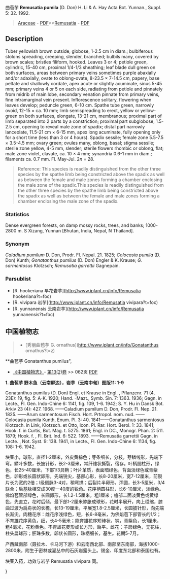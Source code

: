 曲苞芋 **Remusatia pumila** (D. Don) H. Li & A. Hay Acta Bot. Yunnan., Suppl. 5: 32. 1992.

> [Araceae](http://www.iplant.cn/info/Araceae?t=foc) - [PDF](http://www.iplant.cn/foc/pdf/Araceae.pdf)>>[Remusatia](http://www.iplant.cn/info/Remusatia?t=foc) - [PDF](http://www.iplant.cn/foc/pdf/Remusatia.pdf)

## Description

Tuber yellowish brown outside, globose, 1-2.5 cm in diam.; bulbiferous stolons spreading, creeping, slender, branched; bulbils many, covered by brown scales; bristles filiform, hooked. Leaves 3 or 4; petiole green, cylindric, 15-40 cm, proximal 1/4-1/3 sheathing; leaf blade dull green on both surfaces, areas between primary veins sometimes purple abaxially and/or adaxially, ovate to oblong-ovate, 8-23.5 × 7-14.5 cm, papery, base peltate and shallowly cordate, apex acute or slightly acuminate, sinus 5-45 mm; primary veins 4 or 5 on each side, radiating from petiole and pinnately from midrib of main lobe, secondary venation pinnate from primary veins, fine intramarginal vein present. Inflorescence solitary, flowering when leaves develop; peduncle green, 6-10 cm. Spathe tube green, narrowly ovoid, 12-15 × ca. 10 mm; limb semispreading to erect, yellow or yellow-green on both surfaces, elongate, 13-21 cm, membranous; proximal part of limb separated into 2 parts by a constriction; proximal part subglobose, 1.5-2.5 cm, opening to reveal male zone of spadix; distal part narrowly lanceolate, 11.5-21 cm × 6-15 mm, apex long acuminate, fully opening only for a short time (less than 3 or 4 hours). Spadix sessile; female zone 5.5-7.5 × 3.5-4.5 mm; ovary green; ovules many, oblong, basal; stigma sessile; sterile zone yellow, 4-5 mm, slender; sterile flowers rhombic or oblong, flat; male zone violet, clavate, ca. 10 × 4 mm; synandria 0.6-1 mm in diam.; filaments ca. 0.7 mm. Fl. May-Jul. 2*n* = 28.

> Reference: 
> This species is readily distinguished from the other three species by the spathe limb being constricted above the spadix as well as between the female and male zones forming a chamber enclosing the male zone of the spadix.This species is readily distinguished from the other three species by the spathe limb being constricted above the spadix as well as between the female and male zones forming a chamber enclosing the male zone of the spadix.

### Statistics
Dense evergreen forests, on damp mossy rocks, trees, and banks; 1000-2800 m. S Xizang, Yunnan [Bhutan, India, Nepal, N Thailand].

### Synonym
*Caladium pumilum* D. Don, Prodr. Fl. Nepal. 21. 1825; *Colocasia pumila* (D. Don) Kunth; *Gonatanthus pumilus* (D. Don) Engler & K. Krause; *G. sarmentosus* Klotzsch; *Remusatia garrettii* Gagnepain.

### Parsublist

* [R.  hookeriana  早花岩芋](http://www.iplant.cn/info/Remusatia hookeriana?t=foc)
* [R.  vivipara  岩芋](http://www.iplant.cn/info/Remusatia vivipara?t=foc)
* [R.  yunnanensis  云南岩芋](http://www.iplant.cn/info/Remusatia yunnanensis?t=foc)

## 中国植物志

> * [秀丽曲苞芋  G.  ornathus](http://www.iplant.cn/info/Gonatanthus ornathus?t=z)

**曲苞芋 Gonatanthus pumilus",

* [《中国植物志》](http://www.iplant.cn/frps)- [第13(2)卷](http://www.iplant.cn/frps/vol/13(2)) >> 062页 [PDF](http://www.iplant.cn/frps/pdf/13(2)/062.pdf)

**1. 曲苞芋 野木鱼（云南屏边），岩芋（云南中甸）图版11: 1-9**

Gonatanthus pumilus (D. Don) Engl. et Krause in Engl. , Pflanzenr. 71 (4, 23E): 19, fig. 5: A-K. 1920; Hand. -Mazt., Symb. Sin. 7: 1363. 1936; Gagn. in Lecte., Fl. Gen. Indo-Chine 6: 1141, fig. 109, 1-6. 1942; S. Y. Hu in Dansk Bot. Arkiv 23 (4): 427. 1968. ——Caladium pumilum D. Don, Prodr. Fl. Nep. 21. 1825. ——Arum sarmentosum Fisch. Hort. Prtropol. nom. nud. ——Colocasia pumila Kunth, Enum. Pl. 3: 40. 1841——Gonatanthus sarmentosus Klotzsch. in Link, Klotzsch. et Otto, Icon. Pl. Rar. Hort. Berol. 1: 33. 1841; Hook. f. in Curtis, Bot. Mag. t. 5275. 1861; Engl. in DC., Monogr. Phan. 2: 511. 1879; Hook. f. , Fl. Brit. Ind. 6: 522. 1893. ——Remusatia garrettii Gagn. in Lecte. , Not. Syst. 9: 138. 1941, in Lecte., Fl. Gen. Indo-Chine 6: 1134, fig. 108: 1-6. 1942.

块茎小，球形，直径1-2厘米，外皮黄棕色；芽条细长，分枝，芽鳞线形，先端下弯。鳞叶多数，长披针形，长2-3厘米，常纤维状撕裂，宿存。叶柄圆柱形，绿色，长25-40厘米，下部1/3具鞘；叶片革质，表面暗绿色，背面淡绿色或青紫色，卵形或长圆状卵形，先端锐尖，基部心形，长8-20厘米，宽7-12厘米，前裂片长为宽的2倍；I级侧脉3-4对，稍弯拱；后裂片半卵形，浑圆，长3-5厘米，3/4联合；后基脉相交成30度一40度的锐角。花序柄圆柱形，长6-10厘米，淡绿色。佛焰苞管部绿色，长圆卵形，长1.2-1.5厘米，粗1厘米；檐部二面淡黄色或黄绿色，先直立，花时后倾，最下部1-2厘米肿胀成球形，花时半展开，向上缢缩，膝曲过渡为扁舟状的长檐，长13-19厘米，平展宽1.8-2.5厘米，长圆披针形，向先端长渐尖。肉穗花序：雌花序浅绿色，短，长6-8毫米，为佛焰苞下部管长的1/2；不育雄花序黄色，细，长4-5毫米；能育雄花序短棒状，钝，青紫色，长1厘米，粗4毫米，花粉黄色。不育雄花菱形或长方形，扁平。雌花：子房绿色，无花柱，柱头扁球形；胚珠多数，卵状长圆形，珠柄细长，基生。花期5-7月。

产西藏南部（聂拉木、卡马河下游）和云南西北部、南部至东南部，海拔1000-2800米，附生于密林或灌丛中的石灰岩露头上。锡金、印度东北部和泰国也有。

块茎入药，功效与岩芋 Remusatia vivipara 同。

}